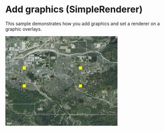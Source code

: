 # Add graphics (SimpleRenderer)

This sample demonstrates how you add graphics and set a renderer on a graphic overlays.

<img src="AddGraphicsRenderer.jpg" width="350"/>
